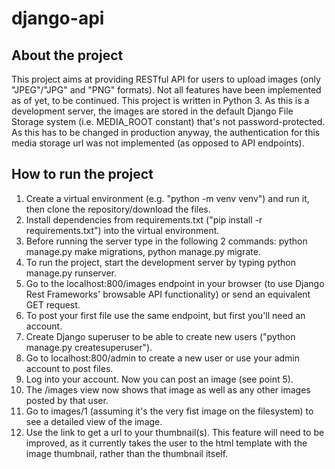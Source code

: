 # django-api

## About the project
This project aims at providing RESTful API for users to upload images (only "JPEG"/"JPG" and "PNG" formats). Not all features have been implemented as of yet, to be continued.
This project is written in Python 3. As this is a development server, the images are stored in the default Django File Storage system (i.e. MEDIA_ROOT constant) that's not password-protected. As this has to be changed in production anyway, the authentication for this media storage url was not implemented (as opposed to API endpoints).

## How to run the project
1. Create a virtual environment (e.g. "python -m venv venv") and run it, then clone the repository/download the files.
2. Install dependencies from requirements.txt ("pip install -r requirements.txt") into the virtual environment.
3. Before running the server type in the following 2 commands: python manage.py make migrations, python manage.py migrate.
5. To run the project, start the development server by typing python manage.py runserver.
6. Go to the localhost:800/images endpoint in your browser (to use Django Rest Frameworks' browsable API functionality) or send an equivalent GET request.
7. To post your first file use the same endpoint, but first you'll need an account. 
8. Create Django superuser to be able to create new users ("python manage.py createsuperuser").
9. Go to localhost:800/admin to create a new user or use your admin account to post files.
10. Log into your account. Now you can post an image (see point 5).
11. The /images view now shows that image as well as any other images posted by that user.
12. Go to images/1 (assuming it's the very fist image on the filesystem) to see a detailed view of the image.
13. Use the link to get a url to your thumbnail(s). This feature will need to be improved, as it currently takes the user to the html template with the image thumbnail, rather than the thumbnail itself.
